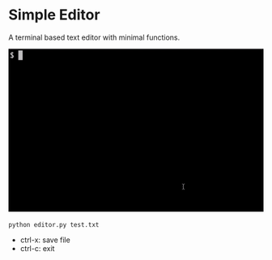 # Simple Editor

A terminal based text editor with minimal functions.

![screenshot](https://raw.githubusercontent.com/czheo/simple_editor/master/screenshot.gif)

```
python editor.py test.txt
```

- ctrl-x: save file
- ctrl-c: exit
